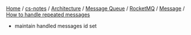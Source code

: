 [Home](https://mengxianbin.github.io) /
[cs-notes](https://mengxianbin.github.io/cs-notes/site) /
[Architecture](https://mengxianbin.github.io/cs-notes/site/Architecture) /
[Message Queue](https://mengxianbin.github.io/cs-notes/site/Architecture/Message%20Queue) /
[RocketMQ](https://mengxianbin.github.io/cs-notes/site/Architecture/Message%20Queue/RocketMQ) /
[Message](https://mengxianbin.github.io/cs-notes/site/Architecture/Message%20Queue/RocketMQ/Message) /
[How to handle repeated messages](https://mengxianbin.github.io/cs-notes/site/Architecture/Message%20Queue/RocketMQ/Message/How%20to%20handle%20repeated%20messages)

* maintain handled messages id set